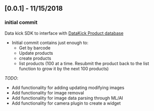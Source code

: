 ## [0.0.1] - 11/15/2018

### initial commit

Data kick SDK to interface with [DataKick Product database](https://www.datakick.org "cause it's fricken awesome")
* Initial commit contains just enough to:
    * Get by barcode
    * Update products
    * create products
    * list products (100 at a time. Resubmit the product back to the list function to grow it by the next 100 products)

*TODO*:
* Add functionality for adding updating modifying images
* Add functionality for image removal
* Add functionality for image data parsing through ML/AI
* Add functionality for camera plugin to create a widget



